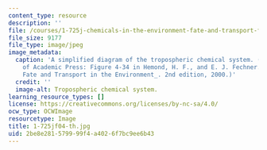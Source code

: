 ```yaml
---
content_type: resource
description: ''
file: /courses/1-725j-chemicals-in-the-environment-fate-and-transport-fall-2004/2be8e281579999f4a4026f7bc9ee6b43_1-725jf04-th.jpg
file_size: 9177
file_type: image/jpeg
image_metadata:
  caption: 'A simplified diagram of the tropospheric chemical system. (Image courtesy
    of Academic Press: Figure 4-34 in Hemond, H. F., and E. J. Fechner. _Chemical
    Fate and Transport in the Environment_. 2nd edition, 2000.)'
  credit: ''
  image-alt: Tropospheric chemical system.
learning_resource_types: []
license: https://creativecommons.org/licenses/by-nc-sa/4.0/
ocw_type: OCWImage
resourcetype: Image
title: 1-725jf04-th.jpg
uid: 2be8e281-5799-99f4-a402-6f7bc9ee6b43
---
```

